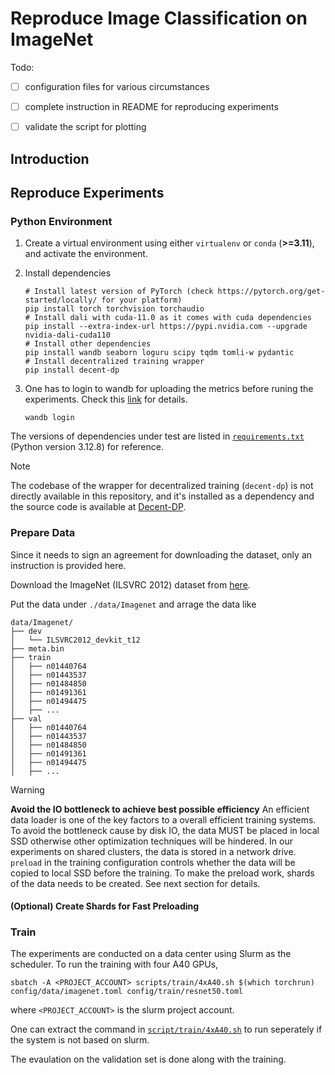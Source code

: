 # Reproduce Image Classification on ImageNet

Todo:
- [ ] configuration files for various circumstances
- [ ] complete instruction in README for reproducing experiments
- [ ] validate the script for plotting


## Introduction

## Reproduce Experiments

### Python Environment

1. Create a virtual environment using either `virtualenv` or `conda` (**>=3.11**), and activate the environment.

2. Install dependencies
    ```
    # Install latest version of PyTorch (check https://pytorch.org/get-started/locally/ for your platform)
    pip install torch torchvision torchaudio
    # Install dali with cuda-11.0 as it comes with cuda dependencies
    pip install --extra-index-url https://pypi.nvidia.com --upgrade nvidia-dali-cuda110
    # Install other dependencies
    pip install wandb seaborn loguru scipy tqdm tomli-w pydantic
    # Install decentralized training wrapper
    pip install decent-dp
    ```

3. One has to login to wandb for uploading the metrics before runing the experiments. Check this [link](https://docs.wandb.ai/quickstart/) for details.
    ```
    wandb login
    ```

The versions of dependencies under test are listed in [`requirements.txt`](./requirements.txt) (Python version 3.12.8) for reference.

> [!NOTE]
> The codebase of the wrapper for decentralized training (`decent-dp`) is not directly available in this repository, and it's installed as a dependency and the source code is available at [Decent-DP](https://github.com/WangZesen/Decent-DP).



### Prepare Data

Since it needs to sign an agreement for downloading the dataset, only an instruction is provided here.

Download the ImageNet (ILSVRC 2012) dataset from [here](https://www.image-net.org/).

Put the data under `./data/Imagenet` and arrage the data like
```
data/Imagenet/
├── dev
│   └── ILSVRC2012_devkit_t12
├── meta.bin
├── train
│   ├── n01440764
│   ├── n01443537
│   ├── n01484850
│   ├── n01491361
│   ├── n01494475
│   ├── ...
├── val
│   ├── n01440764
│   ├── n01443537
│   ├── n01484850
│   ├── n01491361
│   ├── n01494475
│   ├── ...
```

> [!WARNING]
> **Avoid the IO bottleneck to achieve best possible efficiency**
> An efficient data loader is one of the key factors to a overall efficient training systems. To avoid the bottleneck cause by disk IO, the data MUST be placed in local SSD otherwise other optimization techniques will be hindered. In our experiments on shared clusters, the data is stored in a network drive. `preload` in the training configuration controls whether the data will be copied to local SSD before the training. To make the preload work, shards of the data needs to be created. See next section for details.

#### (Optional) Create Shards for Fast Preloading

### Train

The experiments are conducted on a data center using Slurm as the scheduler. To run the training with four A40 GPUs, 

```
sbatch -A <PROJECT_ACCOUNT> scripts/train/4xA40.sh $(which torchrun) config/data/imagenet.toml config/train/resnet50.toml
```
where `<PROJECT_ACCOUNT>` is the slurm project account.

One can extract the command in [`script/train/4xA40.sh`](./script/train/4xA40.sh) to run seperately if the system is not based on slurm.

The evaulation on the validation set is done along with the training.

